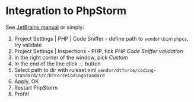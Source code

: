 # Integration to PhpStorm
 
See [JetBrains manual](http://confluence.jetbrains.com/display/PhpStorm/PHP+Code+Sniffer+in+PhpStorm#PHPCodeSnifferinPhpStorm-InstallingviaComposer) or simply:

1. Project Settings | PHP | Code Sniffer - define path to `vendor\bin\phpcs`, try validate
2. Project Settings | Inspections - PHP, tick *PHP Code Sniffer validation*
3. In the right corner of the window, pick *Custom*
4. In the end of the line click *...* button
5. Select path to dir with ruleset.xml `vendor/dtforce/coding-standard/src/DTForceCodingStandard`
6. Apply, OK
7. Restart PhpStorm
8. Profit!
